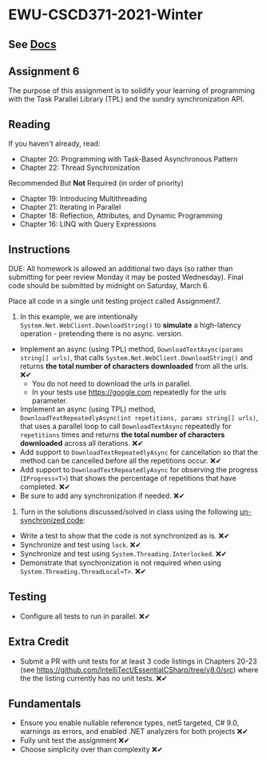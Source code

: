 # EWU-CSCD371-2021-Winter

## See [Docs](Docs)

## Assignment 6

The purpose of this assignment is to solidify your learning of programming with the Task Parallel Library (TPL) and the sundry synchronization API.

## Reading

If you haven't already, read:

- Chapter 20: Programming with Task-Based Asynchronous Pattern
- Chapter 22: Thread Synchronization

Recommended But **Not** Required (in order of priority)

- Chapter 19: Introducing Multithreading
- Chapter 21: Iterating in Parallel
- Chapter 18: Reflection, Attributes, and Dynamic Programming
- Chapter 16: LINQ with Query Expressions

## Instructions

DUE: All homework is allowed an additional two days (so rather than submitting for peer review Monday it may be posted Wednesday).  Final code should be submitted by midnight on Saturday, March 6.

Place all code in a single unit testing project called Assignment7.

1. In this example, we are intentionally `System.Net.WebClient.DownloadString()` to **simulate** a high-latency operation - pretending there is no async. version.

- Implement an async (using TPL) method, `DownloadTextAsync(params string[] urls)`, that calls `System.Net.WebClient.DownloadString()` and returns **the total number of characters downloaded** from all the urls. ❌✔
  - You do not need to download the urls in parallel.
  - In your tests use https://google.com repeatedly for the urls parameter.
- Implement an async (using TPL) method, `DownloadTextRepeatedlyAsync(int repetitions, params string[] urls)`, that uses a parallel loop to call `DownloadTextAsync` repeatedly for `repetitions` times and returns **the total number of characters downloaded** across all iterations. ❌✔
- Add support to `DownloadTextRepeatedlyAsync` for cancellation so that the method can be cancelled before all the repetitions occur. ❌✔
- Add support to `DownloadTextRepeatedlyAsync` for observing the progress (`IProgress<T>`) that shows the percentage of repetitions that have completed. ❌✔
- Be sure to add any synchronization if needed. ❌✔

1. Turn in the solutions discussed/solved in class using the following [un-synchronized code](https://raw.githubusercontent.com/IntelliTect/EssentialCSharp/v8.0/src/Chapter22/Listing22.01.UnsychronizedState.cs):

- Write a test to show that the code is not synchronized as is. ❌✔
- Synchronize and test using `lock`. ❌✔
- Synchronize and test using `System.Threading.Interlocked`. ❌✔
- Demonstrate that synchronization is not required when using `System.Threading.ThreadLocal<T>`. ❌✔

## Testing

- Configure all tests to run in parallel. ❌✔

## Extra Credit

- Submit a PR with unit tests for at least 3 code listings in Chapters 20-23 (see https://github.com/IntelliTect/EssentialCSharp/tree/v8.0/src) where the the listing currently has no unit tests. ❌✔

## Fundamentals

- Ensure you enable nullable reference types, net5 targeted, C# 9.0, warnings as errors, and enabled .NET analyzers for both projects ❌✔
- Fully unit test the assignment ❌✔
- Choose simplicity over than complexity ❌✔

